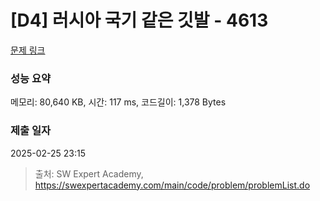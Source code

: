 # [D4] 러시아 국기 같은 깃발 - 4613 

[문제 링크](https://swexpertacademy.com/main/code/problem/problemDetail.do?contestProbId=AWQl9TIK8qoDFAXj) 

### 성능 요약

메모리: 80,640 KB, 시간: 117 ms, 코드길이: 1,378 Bytes

### 제출 일자

2025-02-25 23:15



> 출처: SW Expert Academy, https://swexpertacademy.com/main/code/problem/problemList.do